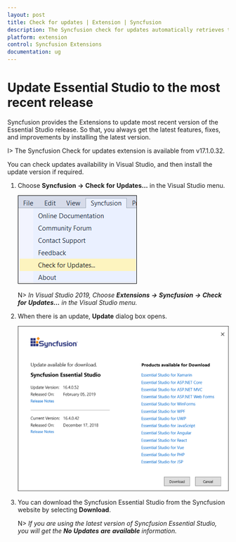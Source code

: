 ```yaml
---
layout: post
title: Check for updates | Extension | Syncfusion
description: The Syncfusion check for updates automatically retrieves the latest Essential Studio and provide the download option.
platform: extension
control: Syncfusion Extensions
documentation: ug
---
```


# Update Essential Studio to the most recent release

Syncfusion provides the Extensions to update most recent version of the Essential Studio release. So that, you always get the latest features, fixes, and improvements by installing the latest version.

I> The Syncfusion Check for updates extension is available from v17.1.0.32.

You can check updates availability in Visual Studio, and then install the update version if required.

1. Choose **Syncfusion** **->** **Check** **for** **Updates…** in the Visual Studio menu.

   ![Check for updates menu](CheckForUpdates_Images/CheckForUpdatesMenu.png)

   N> *In Visual Studio 2019, Choose **Extensions** **->** **Syncfusion** **->** **Check** **for** **Updates…** in the Visual Studio menu.*

2. When there is an update, **Update** dialog box opens.

   ![Update Available](CheckForUpdates_Images/UpdateAvailable1.png)

3. You can download the Syncfusion Essential Studio from the Syncfusion website by selecting **Download**.

   N> *If you are using the latest version of Syncfusion Essential Studio, you will get the **No** **Updates** **are** **available** information.*  

